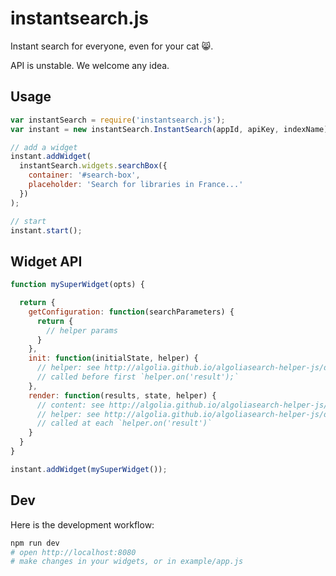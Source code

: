 # instantsearch.js

Instant search for everyone, even for your cat 😸.

API is unstable. We welcome any idea.

## Usage

```js
var instantSearch = require('instantsearch.js');
var instant = new instantSearch.InstantSearch(appId, apiKey, indexName);

// add a widget
instant.addWidget(
  instantSearch.widgets.searchBox({
    container: '#search-box',
    placeholder: 'Search for libraries in France...'
  })
);

// start
instant.start();
```

## Widget API

```js
function mySuperWidget(opts) {

  return {
    getConfiguration: function(searchParameters) {
      return {
        // helper params
      }
    },
    init: function(initialState, helper) {
      // helper: see http://algolia.github.io/algoliasearch-helper-js/docs/
      // called before first `helper.on('result');`
    },
    render: function(results, state, helper) {
      // content: see http://algolia.github.io/algoliasearch-helper-js/docs/SearchResults.html
      // helper: see http://algolia.github.io/algoliasearch-helper-js/docs/
      // called at each `helper.on('result')`
    }
  }
}

instant.addWidget(mySuperWidget());
```

## Dev

Here is the development workflow:

```sh
npm run dev
# open http://localhost:8080
# make changes in your widgets, or in example/app.js
```
